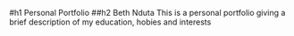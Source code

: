 #h1 Personal Portfolio 
##h2 Beth Nduta
This is a personal portfolio giving a brief description of my education, hobies and interests
